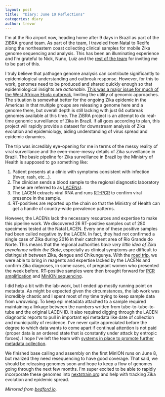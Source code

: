 ```yaml
---
layout: post
title:  "Diary: June 10 Reflections"
categories: diary
author: trevor
---
```


I'm at the Rio airport now, heading home after 9 days in Brazil as part of the ZiBRA ground team. As part of the team, I traveled from Natal to Recife along the northeastern coast collecting clinical samples for mobile Zika genome sequencing and analysis. This has been an illuminating experience and I'm grateful to Nick, Nuno, Luiz and the [rest of the team](/people/) for inviting me to be part of this.

I truly believe that pathogen genome analysis can contribute significantly to epidemiological understanding and outbreak response. However, for this to work, genomes need to be produced and shared quickly enough so that epidemiological insights are *actionable*. [This was a major issue for much of the West African Ebola outbreak](http://bedford.io/blog/scientific-publishing-practices/), limiting the utility of genomic approaches. The situation is somewhat better for the ongoing Zika epidemic in the Americas in that multiple groups are releasing a genome here and a genome there, but overall depth is still lacking with just 64 outbreak genomes available at this time. The ZiBRA project is an attempt to do real-time genomic surveillance of Zika in Brazil. If all goes according to plan, this project will rapidly provide a dataset for downstream analysis of Zika evolution and epidemiology, aiding understanding of virus spread and epidemic dynamics.

The trip was incredibly eye-opening for me in terms of the messy reality of viral surveillance and the even-more-messy details of Zika surveillance in Brazil. The basic pipeline for Zika surveillance in Brazil by the Ministry of Health is supposed to go something like:

1. Patient presents at a clinic with symptoms consistent with infection (fever, rash, etc...).
2. The clinician sends a blood sample to the regional diagnostic laboratory (these are referred to as [LACENs](URL)).
3. The LACEN extracts viral RNA and runs [RT-PCR](URL) to confirm viral presence in the sample.
4. RT-positives are reported up the chain so that the Ministry of Health can get a handle of country-wide prevalence patterns.

However, the LACENs lack the necessary resources and expertise to make this pipeline work. We discovered 26 RT-positive samples out of 280 specimens tested at the Natal LACEN. Every one of these positive samples had been called negative by the LACEN. In fact, they had not confirmed a single case of Zika during 2016 in their catchment area of Rio Grande do Norte. This means that the regional authorities *have very little idea of Zika prevalence within the State*, especially as clinical symptoms are difficult to distinguish between Zika, dengue and Chikungunya. With the [road trip](/roadtrip/), we were able to bring in reagents and expertise lacked by the LACENs and confirm Zika diagnoses, in some cases, of pregnant women who presented the week before. RT-positive samples were then brought forward for [PCR amplification](/blog/multiplex-pcr-protocol/) and [MinION sequencing](/blog/protocol-low-input-native-barcoding-protocol/).

I did help a bit with the lab-work, but I ended up mostly running point on metadata. As might be expected given the circumstances, the lab work was incredibly chaotic and I spent most of my time trying to keep sample data from *unraveling*. To keep epi metadata attached to a sample required maintaining a linkage between the numbers written from tube-to-tube-to-tube and the original LACEN ID. It also required digging through the LACEN diagnostic reports to pull in important epi metadata like date of collection and municipality of residence. I've never quite appreciated before the degree to which data wants to come apart if continual attention is not paid (proper data is an ordered state that is constantly under attack by entropic forces). I hope I've left the team with [systems in place to promote further metadata collection](/blog/metadata-wrangling/).

We finished base calling and assembly on the first MinION runs on June 8, but realized they need resequencing to have good coverage. That said, we should be releasing genomes soon and hope to keep a flow of genomes going through the next few months. I'm super excited to be able to rapidly incorporate these genomes into [nextstrain.org](http://nextstrain.org/zika/) and help with tracking Zika evolution and epidemic spread.

*Mirrored from [bedford.io](http://bedford.io/blog/zibra-project/).*